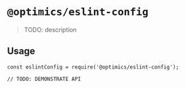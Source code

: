 # `@optimics/eslint-config`

> TODO: description

## Usage

```
const eslintConfig = require('@optimics/eslint-config');

// TODO: DEMONSTRATE API
```
